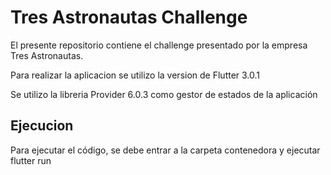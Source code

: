 # Tres Astronautas Challenge

El presente repositorio contiene el challenge presentado por la empresa Tres Astronautas.

Para realizar la aplicacion se utilizo la version de Flutter 3.0.1

Se utilizo la libreria Provider 6.0.3 como gestor de estados de la aplicación

## Ejecucion

Para ejecutar el código, se debe entrar a la carpeta contenedora y ejecutar
flutter run